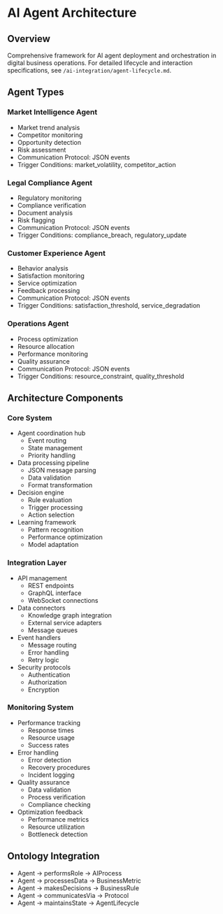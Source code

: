 # AI Agent Architecture

## Overview
Comprehensive framework for AI agent deployment and orchestration in digital business operations.
For detailed lifecycle and interaction specifications, see `/ai-integration/agent-lifecycle.md`.

## Agent Types

### Market Intelligence Agent
- Market trend analysis
- Competitor monitoring
- Opportunity detection
- Risk assessment
- Communication Protocol: JSON events
- Trigger Conditions: market_volatility, competitor_action

### Legal Compliance Agent
- Regulatory monitoring
- Compliance verification
- Document analysis
- Risk flagging
- Communication Protocol: JSON events
- Trigger Conditions: compliance_breach, regulatory_update

### Customer Experience Agent
- Behavior analysis
- Satisfaction monitoring
- Service optimization
- Feedback processing
- Communication Protocol: JSON events
- Trigger Conditions: satisfaction_threshold, service_degradation

### Operations Agent
- Process optimization
- Resource allocation
- Performance monitoring
- Quality assurance
- Communication Protocol: JSON events
- Trigger Conditions: resource_constraint, quality_threshold

## Architecture Components

### Core System
- Agent coordination hub
  - Event routing
  - State management
  - Priority handling
- Data processing pipeline
  - JSON message parsing
  - Data validation
  - Format transformation
- Decision engine
  - Rule evaluation
  - Trigger processing
  - Action selection
- Learning framework
  - Pattern recognition
  - Performance optimization
  - Model adaptation

### Integration Layer
- API management
  - REST endpoints
  - GraphQL interface
  - WebSocket connections
- Data connectors
  - Knowledge graph integration
  - External service adapters
  - Message queues
- Event handlers
  - Message routing
  - Error handling
  - Retry logic
- Security protocols
  - Authentication
  - Authorization
  - Encryption

### Monitoring System
- Performance tracking
  - Response times
  - Resource usage
  - Success rates
- Error handling
  - Error detection
  - Recovery procedures
  - Incident logging
- Quality assurance
  - Data validation
  - Process verification
  - Compliance checking
- Optimization feedback
  - Performance metrics
  - Resource utilization
  - Bottleneck detection

## Ontology Integration
- Agent → performsRole → AIProcess
- Agent → processesData → BusinessMetric
- Agent → makesDecisions → BusinessRule
- Agent → communicatesVia → Protocol
- Agent → maintainsState → AgentLifecycle